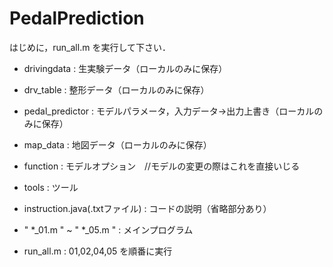 # PedalPrediction
はじめに，run_all.m を実行して下さい．

- drivingdata : 生実験データ（ローカルのみに保存）
- drv_table : 整形データ（ローカルのみに保存）
- pedal_predictor : モデルパラメータ，入力データ→出力上書き（ローカルのみに保存）

- map_data : 地図データ（ローカルのみに保存）

- function : モデルオプション　//モデルの変更の際はこれを直接いじる
- tools : ツール

- instruction.java(.txtファイル) : コードの説明（省略部分あり）

- " *_01.m " ~ " *_05.m " : メインプログラム
- run_all.m : 01,02,04,05 を順番に実行
